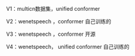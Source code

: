 V1：multicn数据集，unified conformer

V2：wenetspeech ，conformer 自己训练的

V3：wenetspeech ，conformer 开源

V4：wenetspeech， unified conformer 自己训练的
